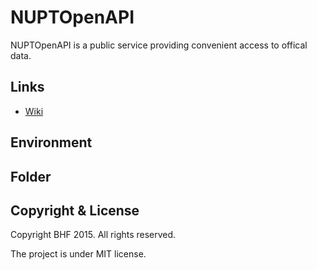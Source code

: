 # NUPTOpenAPI

NUPTOpenAPI is a public service providing convenient access to offical data.

## Links
* [Wiki](http://document.pixelnfinite.com/page!8)

## Environment

## Folder

## Copyright & License

Copyright BHF 2015. All rights reserved.

The project is under MIT license.